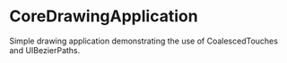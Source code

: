# CoreDrawingApplication
Simple drawing application demonstrating the use of CoalescedTouches and UIBezierPaths.
